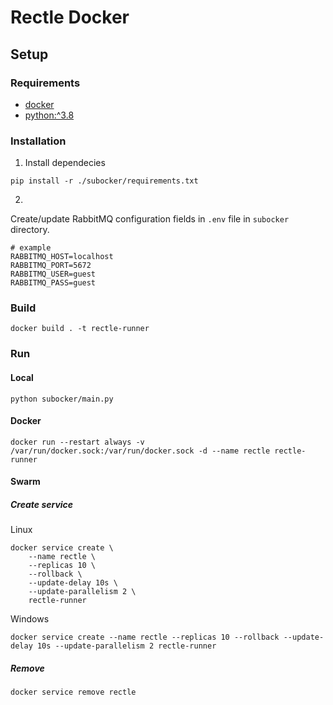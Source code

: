 # Rectle Docker
## Setup

### Requirements
- [docker](https://www.docker.com/)
- [python:^3.8](https://www.python.org/)

### Installation

1. Install dependecies
```
pip install -r ./subocker/requirements.txt
```

2. 
Create/update RabbitMQ configuration fields in `.env` file in `subocker` directory.

```
# example
RABBITMQ_HOST=localhost
RABBITMQ_PORT=5672
RABBITMQ_USER=guest
RABBITMQ_PASS=guest
```

### Build
```
docker build . -t rectle-runner
```

### Run

#### Local
```
python subocker/main.py
```

#### Docker
```
docker run --restart always -v /var/run/docker.sock:/var/run/docker.sock -d --name rectle rectle-runner
```

#### Swarm
##### Create service

Linux
```
docker service create \
    --name rectle \
    --replicas 10 \
    --rollback \
    --update-delay 10s \
    --update-parallelism 2 \
    rectle-runner
```
Windows
```
docker service create --name rectle --replicas 10 --rollback --update-delay 10s --update-parallelism 2 rectle-runner
```

##### Remove
```
docker service remove rectle
```